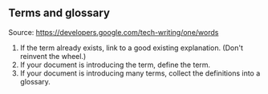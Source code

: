 ## Terms and glossary

Source: https://developers.google.com/tech-writing/one/words

   1.  If the term already exists, link to a good existing explanation. (Don't reinvent the wheel.)
   2.  If your document is introducing the term, define the term.
   3.  If your document is introducing many terms, collect the definitions into a glossary.
